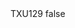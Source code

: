 <?xml version="1.0" encoding="UTF-8"?>
<CustomMetadata xmlns="http://soap.sforce.com/2006/04/metadata">
    <label>TXU129</label>
    <protected>false</protected>
</CustomMetadata>
